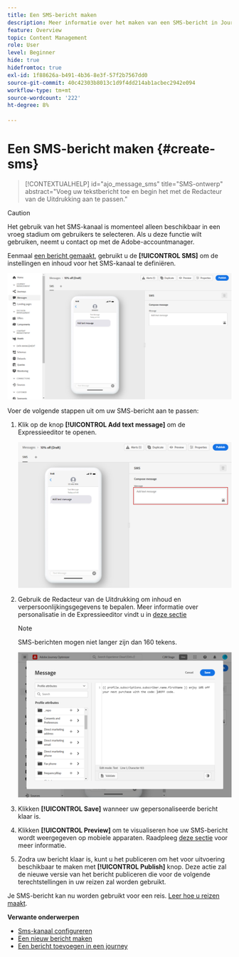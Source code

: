 ```yaml
---
title: Een SMS-bericht maken
description: Meer informatie over het maken van een SMS-bericht in Journey Optimizer
feature: Overview
topic: Content Management
role: User
level: Beginner
hide: true
hidefromtoc: true
exl-id: 1f88626a-b491-4b36-8e3f-57f2b7567dd0
source-git-commit: 40c42303b8013c1d9f4dd214ab1acbec2942e094
workflow-type: tm+mt
source-wordcount: '222'
ht-degree: 8%

---
```


# Een SMS-bericht maken {#create-sms}

>[!CONTEXTUALHELP]
>id="ajo_message_sms"
>title="SMS-ontwerp"
>abstract="Voeg uw tekstbericht toe en begin het met de Redacteur van de Uitdrukking aan te passen."


>[!CAUTION]
>
> Het gebruik van het SMS-kanaal is momenteel alleen beschikbaar in een vroeg stadium om gebruikers te selecteren. Als u deze functie wilt gebruiken, neemt u contact op met de Adobe-accountmanager.

Eenmaal [een bericht gemaakt](get-started-content.md), gebruikt u de **[!UICONTROL SMS]** om de instellingen en inhoud voor het SMS-kanaal te definiëren.

![](assets/sms_1.png)

Voer de volgende stappen uit om uw SMS-bericht aan te passen:

1. Klik op de knop **[!UICONTROL Add text message]** om de Expressieeditor te openen.

   ![](assets/sms_3.png)

1. Gebruik de Redacteur van de Uitdrukking om inhoud en verpersoonlijkingsgegevens te bepalen. Meer informatie over personalisatie in de Expressieeditor vindt u in [deze sectie](../personalization/personalize.md)

   >[!NOTE]
   >
   > SMS-berichten mogen niet langer zijn dan 160 tekens.

   ![](assets/sms_2.png)

1. Klikken **[!UICONTROL Save]** wanneer uw gepersonaliseerde bericht klaar is.

1. Klikken **[!UICONTROL Preview]** om te visualiseren hoe uw SMS-bericht wordt weergegeven op mobiele apparaten. Raadpleeg [deze sectie](../design/preview.md) voor meer informatie.

1. Zodra uw bericht klaar is, kunt u het publiceren om het voor uitvoering beschikbaar te maken met **[!UICONTROL Publish]** knop. Deze actie zal de nieuwe versie van het bericht publiceren die voor de volgende terechtstellingen in uw reizen zal worden gebruikt.

Je SMS-bericht kan nu worden gebruikt voor een reis. [Leer hoe u reizen maakt](../building-journeys/journey-gs.md).

**Verwante onderwerpen**

* [Sms-kanaal configureren](../configuration/sms-configuration.md)
* [Een nieuw bericht maken](get-started-content.md)
* [Een bericht toevoegen in een journey](../building-journeys/journeys-message.md)

